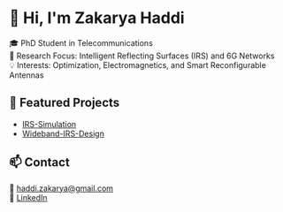 # 👋 Hi, I'm Zakarya Haddi
🎓 PhD Student in Telecommunications  
🔬 Research Focus: Intelligent Reflecting Surfaces (IRS) and 6G Networks  
💡 Interests: Optimization, Electromagnetics, and Smart Reconfigurable Antennas  

## 📂 Featured Projects
- [IRS-Simulation](https://github.com/haddiakarya/IRS-Simulation)
- [Wideband-IRS-Design](https://github.com/haddizakarya/Wideband-IRS-Design)

## 📫 Contact
📧 haddi.zakarya@gmail.com  
🔗 [LinkedIn](https://linkedin.com/in/zakarya-haddi-174805162/)
